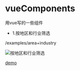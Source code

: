 # vueComponents
用vue写的一些组件


* 1.按地区和行业筛选

/examples/area+industry

![按地区和行业筛选](http://ogmy9zsil.bkt.clouddn.com/FE/vueComponens/001.png)

[demo](https://funjia.github.io/frontEnd/vue/area+industry/map.html)